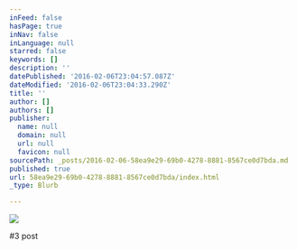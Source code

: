 ```yaml
---
inFeed: false
hasPage: true
inNav: false
inLanguage: null
starred: false
keywords: []
description: ''
datePublished: '2016-02-06T23:04:57.087Z'
dateModified: '2016-02-06T23:04:33.290Z'
title: ''
author: []
authors: []
publisher:
  name: null
  domain: null
  url: null
  favicon: null
sourcePath: _posts/2016-02-06-58ea9e29-69b0-4278-8881-8567ce0d7bda.md
published: true
url: 58ea9e29-69b0-4278-8881-8567ce0d7bda/index.html
_type: Blurb

---
```

![](https://the-grid-user-content.s3-us-west-2.amazonaws.com/93ebf0a5-808e-444b-b4e2-c7dce1e83508.jpg)

\#3 post